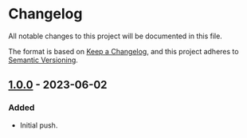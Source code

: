 # Changelog

All notable changes to this project will be documented in this file.

The format is based on [Keep a Changelog](https://keepachangelog.com/en/1.0.0/),
and this project adheres to [Semantic Versioning](https://semver.org/spec/v2.0.0.html).

## [1.0.0] - 2023-06-02

### Added

- Initial push.

[1.0.0]: https://github.com/hyugogirubato/MangaPlus/releases/tag/v1.0.0
